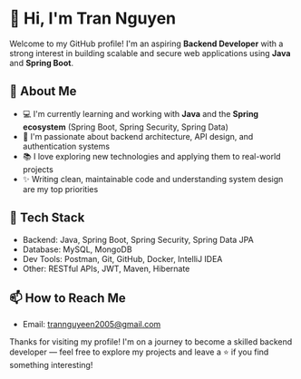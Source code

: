 # 👋 Hi, I'm Tran Nguyen

Welcome to my GitHub profile! I'm an aspiring **Backend Developer** with a strong interest in building scalable and secure web applications using **Java** and **Spring Boot**.

## 🚀 About Me

- 💻 I'm currently learning and working with **Java** and the **Spring ecosystem** (Spring Boot, Spring Security, Spring Data)
- 🔐 I'm passionate about backend architecture, API design, and authentication systems
- 📚 I love exploring new technologies and applying them to real-world projects
- ✨ Writing clean, maintainable code and understanding system design are my top priorities

## 🧰 Tech Stack

- Backend: Java, Spring Boot, Spring Security, Spring Data JPA
- Database: MySQL, MongoDB
- Dev Tools: Postman, Git, GitHub, Docker, IntelliJ IDEA
- Other: RESTful APIs, JWT, Maven, Hibernate

## 📫 How to Reach Me

- Email: trannguyeen2005@gmail.com

Thanks for visiting my profile! I'm on a journey to become a skilled backend developer — feel free to explore my projects and leave a ⭐ if you find something interesting!
